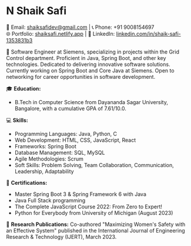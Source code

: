 # N Shaik Safi

📧 Email: shaiksafidev@gmail.com | 📞 Phone: +91 9008154697  
🌐 Portfolio: [shaiksafi.netlify.app](https://shaiksafi.netlify.app) | 💼 LinkedIn: [linkedin.com/in/shaik-safi-1353831b3](https://www.linkedin.com/in/shaik-safi-1353831b3)

🚀 Software Engineer at Siemens, specializing in projects within the Grid Control department. Proficient in Java, Spring Boot, and other key technologies. Dedicated to delivering innovative software solutions. Currently working on Spring Boot and Core Java at Siemens. Open to networking for career opportunities in software development.

🎓 **Education:**
- B.Tech in Computer Science from Dayananda Sagar University, Bangalore, with a cumulative GPA of 7.61/10.0.

💻 **Skills:**
- Programming Languages: Java, Python, C
- Web Development: HTML, CSS, JavaScript, React
- Frameworks: Spring Boot
- Database Management: SQL, MySQL
- Agile Methodologies: Scrum
- Soft Skills: Problem Solving, Team Collaboration, Communication, Leadership, Adaptability

🏅 **Certifications:**
- Master Spring Boot 3 & Spring Framework 6 with Java
- Java Full Stack programming
- The Complete JavaScript Course 2022: From Zero to Expert!
- Python for Everybody from University of Michigan (August 2023)

📝 **Research Publications:**
Co-authored "Maximizing Women's Safety with an Effective System" published in the International Journal of Engineering Research & Technology (IJERT), March 2023.
